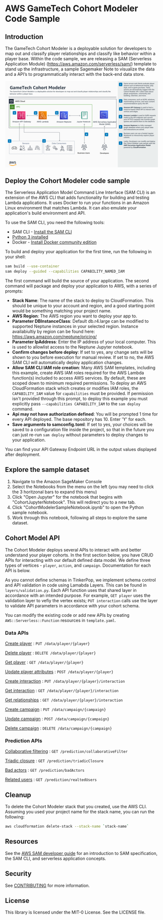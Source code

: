 # AWS GameTech Cohort Modeler Code Sample

## Introduction

The GameTech Cohort Modeler is a deployable solution for developers to map out and classify player relationships and classify like behavior within a player base. Within the code sample, we are releasing a SAM (Serverless Application Module) (https://aws.amazon.com/serverless/sam/) template to stand up the infrastructure, a sample Sagemaker Note to visualize the data and a API’s to programmatically interact with the back-end data store.




![](assets/architecture.png?raw=true "Cohort Modeler Architecture")


## Deploy the Cohort Modeler code sample

The Serverless Application Model Command Line Interface (SAM CLI) is an extension of the AWS CLI that adds functionality for building and testing Lambda applications. It uses Docker to run your functions in an Amazon Linux environment that matches Lambda. It can also emulate your application's build environment and API.

To use the SAM CLI, you need the following tools:
* SAM CLI - [Install the SAM CLI](https://docs.aws.amazon.com/serverless-application-model/latest/developerguide/serverless-sam-cli-install.html)
* [Python 3 installed](https://www.python.org/downloads/)
* Docker - [Install Docker community edition](https://hub.docker.com/search/?type=edition&offering=community)

To build and deploy your application for the first time, run the following in your shell:

```bash
sam build --use-container
sam deploy --guided --capabilities CAPABILITY_NAMED_IAM
```

The first command will build the source of your application. The second command will package and deploy your application to AWS, with a series of prompts:

* **Stack Name**: The name of the stack to deploy to CloudFormation. This should be unique to your account and region, and a good starting point would be something matching your project name.
* **AWS Region**: The AWS region you want to deploy your app to.
* **Parameter DBInstanceClass**: Default db.r4.large can be modified to supported Neptune instances in your selected region. Instance availabiultiy by region can be found here: https://aws.amazon.com/neptune/pricing/
* **Parameter IpAddress**: Enter the IP address of your local computer. This is used to allowlist access to the Neptune Jupyter notebook.
* **Confirm changes before deploy**: If set to yes, any change sets will be shown to you before execution for manual review. If set to no, the AWS SAM CLI will automatically deploy application changes.
* **Allow SAM CLI IAM role creation**: Many AWS SAM templates, including this example, create AWS IAM roles required for the AWS Lambda function(s) included to access AWS services. By default, these are scoped down to minimum required permissions. To deploy an AWS CloudFormation stack which creates or modifies IAM roles, the `CAPABILITY_IAM` value for `capabilities` must be provided. If permission isn't provided through this prompt, to deploy this example you must explicitly pass `--capabilities CAPABILITY_IAM` to the `sam deploy` command.
* **Api may not have authorization defined**: You will be prompted 1 time for every API deployed. The base repository has 10. Enter 'Y' for each.
* **Save arguments to samconfig.toml**: If set to yes, your choices will be saved to a configuration file inside the project, so that in the future you can just re-run `sam deploy` without parameters to deploy changes to your application.

You can find your API Gateway Endpoint URL in the output values displayed after deployment.

## Explore the sample dataset

1. Navigate to the Amazon SageMaker Console 
2. Select the Notebooks from the menu on the left (you may need to click the 3 horitzonal bars to expand this menu) 
3. Click "Open Jupyter" for the notebook that begins with "CohortJupyterNotebook". This will redirect you to a new tab.
4. Click "CohortModelerSampleNotebook.ipynb" to open the Python sample notebook. 
5. Work through this notebook, following all steps to explore the same dataset.


## Cohort Model API

The Cohort Modeler deploys several APIs to interact with and better understand your player cohorts. In the first section below, you have CRUD APIs for interacting with our default defined data model. We define three types of vertices - `player`, `action`, and `campaign`. Documentation for each API is below. 

As you cannot define schemas in TinkerPop, we implement schema control and API validation in code using Lamabda Layers. This can be found in `layers/validation.py`. Each API function uses that shared layer in accordance with an intended purpose. For example, `GET player` uses the validation layer to vefiy the vertex exists; `PUT interaction` calls use the layer to validate API parameters in accordance with your cohort schema. 

You can modify the existing code or add new APIs by creating `AWS::Serverless::Function` resources in `template.yaml`.


### Data APIs

[Create player](docs/data-player-put.md) : `PUT /data/player/{player}`

[Delete player](docs/data-player-delete.md) : `DELETE /data/player/{player}`

[Get player](docs/data-player-put.md) : `GET /data/player/{player}`

[Update player attributes](docs/data-player-post.md) : `POST /data/player/{player}`

[Create interaction](docs/data-player-interaction-put.md) : `PUT /data/player/{player}/interaction`

[Get interaction](docs/data-player-interaction-get.md) : `GET /data/player/{player}/interaction`

[Get relationships](docs/data-player-relationship-get.md) : `GET /data/player/{player}/interaction`

[Create campaign](docs/data-campaign-put.md) : `PUT /data/campaign/{campaign}`

[Update campaign](docs/data-campaign-post.md) : `POST /data/campaign/{campaign}`

[Delete campaign](docs/data-campaign-delete.md) : `DELETE /data/campaign/{campaign}`

### Prediction APIs

[Collaborative filtering](docs/collaborative-filter-get.md) : `GET /prediction/collaborativeFilter`

[Triadic closure](docs/triadic-closure-get.md) : `GET /prediction/triadicClosure`

[Bad actors](docs/bad-actors-get.md) : `GET /prediction/badActors`

[Related users](docs/related-users-get.md) : `GET /prediction/realtedUsers`

## Cleanup

To delete the Cohort Modeler stack that you created, use the AWS CLI. Assuming you used your project name for the stack name, you can run the following:

```bash
aws cloudformation delete-stack --stack-name `stack-name`
```

## Resources

See the [AWS SAM developer guide](https://docs.aws.amazon.com/serverless-application-model/latest/developerguide/what-is-sam.html) for an introduction to SAM specification, the SAM CLI, and serverless application concepts.

## Security

See [CONTRIBUTING](CONTRIBUTING.md#security-issue-notifications) for more information.

## License

This library is licensed under the MIT-0 License. See the LICENSE file.

